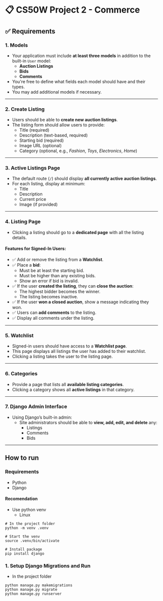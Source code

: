 # 📋 CS50W Project 2 - Commerce 

## ✅ Requirements

### 1. Models

- Your application must include **at least three models** in addition to the built-in `User` model:
  - **Auction Listings**
  - **Bids**
  - **Comments**
- You're free to define what fields each model should have and their types.
- You may add additional models if necessary.

---

### 2. Create Listing

- Users should be able to **create new auction listings**.
- The listing form should allow users to provide:
  - Title (required)
  - Description (text-based, required)
  - Starting bid (required)
  - Image URL (optional)
  - Category (optional, e.g., *Fashion*, *Toys*, *Electronics*, *Home*)

---

### 3. Active Listings Page

- The default route (`/`) should display **all currently active auction listings**.
- For each listing, display at minimum:
  - Title
  - Description
  - Current price
  - Image (if provided)

---

### 4. Listing Page

- Clicking a listing should go to a **dedicated page** with all the listing details.

#### Features for Signed-In Users:

- ✅ Add or remove the listing from a **Watchlist**.
- ✅ Place a **bid**:
  - Must be at least the starting bid.
  - Must be higher than any existing bids.
  - Show an error if bid is invalid.
- ✅ If the user **created the listing**, they can **close the auction**:
  - The highest bidder becomes the winner.
  - The listing becomes inactive.
- ✅ If the user **won a closed auction**, show a message indicating they won.
- ✅ Users can **add comments** to the listing.
- ✅ Display all comments under the listing.

---

### 5. Watchlist

- Signed-in users should have access to a **Watchlist page**.
- This page displays all listings the user has added to their watchlist.
- Clicking a listing takes the user to the listing page.

---

### 6. Categories

- Provide a page that lists all **available listing categories**.
- Clicking a category shows all **active listings** in that category.

---

### 7. Django Admin Interface

- Using Django’s built-in admin:
  - Site administrators should be able to **view, add, edit, and delete** any:
    - Listings
    - Comments
    - Bids

---

## How to run

### Requirements

- Python
- Django

#### Recomendation

- Use python venv
  - Linux
```
# In the project folder
python -m venv .venv

# Start the venv
source .venv/bin/activate

# Install package
pip install django
```

### 1. Setup Django Migrations and Run

- In the project folder
```
python manage.py makemigrations
python manage.py migrate
python manage.py runserver
```
